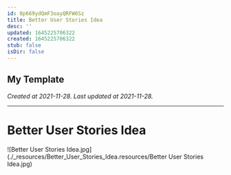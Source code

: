 ```yaml
---
id: 0p669ydQmF3oayQRFW6Sz
title: Better User Stories Idea
desc: ''
updated: 1645225706322
created: 1645225706322
stub: false
isDir: false
---
```

My Template
---

_Created at 2021-11-28._
_Last updated at 2021-11-28._




---

# Better User Stories Idea


![Better User Stories Idea.jpg](./_resources/Better_User_Stories_Idea.resources/Better User Stories Idea.jpg)

